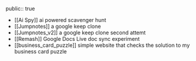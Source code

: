 public:: true

- [[Ai Spy]] ai powered scavenger hunt
- [[Jumpnotes]] a google keep clone
- [[Jumpnotes_v2]] a google keep clone second attemt
- [[Remash]] Google Docs Live doc sync experiment
- [[business_card_puzzle]] simple website that checks the solution to my business card puzzle